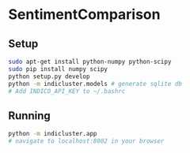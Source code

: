 # SentimentComparison

Setup
------

```bash
sudo apt-get install python-numpy python-scipy
sudo pip install numpy scipy
python setup.py develop
python -m indicluster.models # generate sqlite db
# Add INDICO_API_KEY to ~/.bashrc
```


Running
-------
```bash
python -m indicluster.app
# navigate to localhost:8002 in your browser
```
